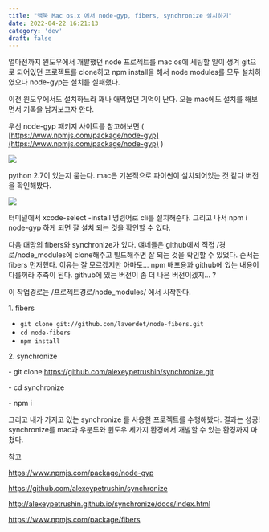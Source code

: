 ```yaml
---
title: "맥북 Mac os.x 에서 node-gyp, fibers, synchronize 설치하기"
date: 2022-04-22 16:21:13
category: 'dev'
draft: false
---
```


얼마전까지 윈도우에서 개발했던 node 프로젝트를 mac os에 세팅할 일이 생겨 git으로 되어있던 프로젝트를 clone하고 npm install을 해서 node modules를 모두 설치하였으나 node-gyp는 설치를 실패했다. 

  

이전 윈도우에서도 설치하느라 꽤나 애먹었던 기억이 난다. 오늘 mac에도 설치를 해보면서 기록을 남겨보고자 한다. 

  

우선 node-gyp 패키지 사이트를 참고해보면 ( [https://www.npmjs.com/package/node-gyp](https://www.npmjs.com/package/node-gyp) )

  

![](https://t1.daumcdn.net/cfile/tistory/9983483D5B89DD8F18)

  

python 2.7이 있는지 묻는다. mac은 기본적으로 파이썬이 설치되어있는 것 같다 버전을 확인해봤다. 

  

![](https://t1.daumcdn.net/cfile/tistory/995088355B89DDD905)

  

터미널에서 xcode-select -install 명령어로 cli를 설치해준다. 그리고 나서 npm i node-gyp 하게 되면 잘 설치 되는 것을 확인할 수 있다. 

  

다음 대망의 fibers와 synchronize가 있다. 얘네들은 github에서 직접 /경로/node\_modules에 clone해주고 빌드해주면 잘 되는 것을 확인할 수 있었다. 순서는 fibers 먼저했다. 이유는 잘 모르겠지만 아마도... npm 배포용과 github에 있는 내용이 다를꺼라 추측이 된다. github에 있는 버전이 좀 더 나은 버전이겠지... ? 

  

이 작업경로는 /프로젝트경로/node\_modules/ 에서 시작한다. 

  

1\. fibers

*   `git clone git://github.com/laverdet/node-fibers.git`
*   `cd node-fibers`
*   `npm install`

  

2\. synchronize

  

\- git clone https://github.com/alexeypetrushin/synchronize.git

\- cd synchronize

\- npm i

  

그리고 내가 가지고 있는 synchronize 를 사용한 프로젝트를 수행해봤다. 결과는 성공! synchronize를 mac과 우분투와 윈도우 세가지 환경에서 개발할 수 있는 환경까지 마쳤다. 

  

참고

https://www.npmjs.com/package/node-gyp

https://github.com/alexeypetrushin/synchronize

http://alexeypetrushin.github.io/synchronize/docs/index.html

https://www.npmjs.com/package/fibers
